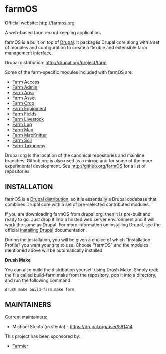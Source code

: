 farmOS
======

Official website: http://farmos.org

A web-based farm record keeping application.

farmOS is a built on top of [Drupal](http://drupal.org). It packages Drupal core
along with a set of modules and configuration to create a flexible and
extensible farm management interface.

Drupal distribution: http://drupal.org/project/farm

Some of the farm-specific modules included with farmOS are:

* [Farm Access](http://drupal.org/project/farm_access)
* [Farm Admin](http://drupal.org/project/farm_admin)
* [Farm Area](http://drupal.org/project/farm_area)
* [Farm Asset](http://drupal.org/project/farm_asset)
* [Farm Crop](http://drupal.org/project/farm_crop)
* [Farm Equipment](http://drupal.org/project/farm_equipment)
* [Farm Fields](http://drupal.org/project/farm_fields)
* [Farm Livestock](http://drupal.org/project/farm_livestock)
* [Farm Log](http://drupal.org/project/farm_log)
* [Farm Map](http://drupal.org/project/farm_map)
* [Farm MapKnitter](http://drupal.org/project/farm_mapknitter)
* [Farm Soil](http://drupal.org/project/farm_soil)
* [Farm Taxonomy](http://drupal.org/project/farm_taxonomy)

Drupal.org is the location of the canonical repositories and mainline branches.
Github.org is also used as a mirror, and for some of the more experimental
development. See http://github.org/farmOS for a list of repositories.

INSTALLATION
------------

farmOS is a [Drupal distribution](http://www.drupal.org/documentation/build/distributions),
so it is essentially a Drupal codebase that combines Drupal core with a set of
pre-selected contributed modules.

If you are downloading farmOS from drupal.org, then it is pre-built and
ready to go. Just drop it into a hosted web server environment and it will work
the same as Drupal. For more information on installing Drupal, see the official
[Installing Drupal](http://www.drupal.org/documentation/install) documentation.

During the installation, you will be given a choice of which "Installation
Profile" you want your site to use. Choose "farmOS" and the modules
mentioned above will be automatically installed.

**Drush Make**

You can also build the distribution yourself using Drush Make. Simply grab the
file called build-farm.make from the repository, pop it into a directory, and
run the following command:

    drush make build-farm.make farm

MAINTAINERS
-----------

Current maintainers:
 * Michael Stenta (m.stenta) - https://drupal.org/user/581414

This project has been sponsored by:
 * [Farmier](http://farmier.com)

